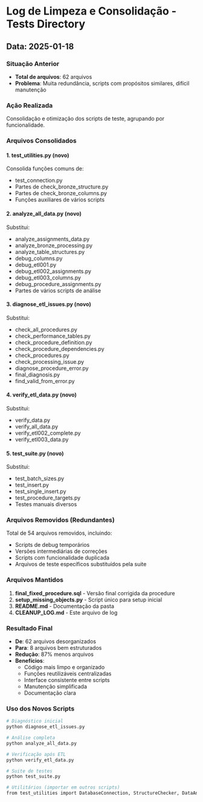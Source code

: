 # Log de Limpeza e Consolidação - Tests Directory

## Data: 2025-01-18

### Situação Anterior
- **Total de arquivos**: 62 arquivos
- **Problema**: Muita redundância, scripts com propósitos similares, difícil manutenção

### Ação Realizada
Consolidação e otimização dos scripts de teste, agrupando por funcionalidade.

### Arquivos Consolidados

#### 1. **test_utilities.py** (novo)
Consolida funções comuns de:
- test_connection.py
- Partes de check_bronze_structure.py
- Partes de check_bronze_columns.py
- Funções auxiliares de vários scripts

#### 2. **analyze_all_data.py** (novo)
Substitui:
- analyze_assignments_data.py
- analyze_bronze_processing.py
- analyze_table_structures.py
- debug_columns.py
- debug_etl001.py
- debug_etl002_assignments.py
- debug_etl003_columns.py
- debug_procedure_assignments.py
- Partes de vários scripts de análise

#### 3. **diagnose_etl_issues.py** (novo)
Substitui:
- check_all_procedures.py
- check_performance_tables.py
- check_procedure_definition.py
- check_procedure_dependencies.py
- check_procedures.py
- check_processing_issue.py
- diagnose_procedure_error.py
- final_diagnosis.py
- find_valid_from_error.py

#### 4. **verify_etl_data.py** (novo)
Substitui:
- verify_data.py
- verify_all_data.py
- verify_etl002_complete.py
- verify_etl003_data.py

#### 5. **test_suite.py** (novo)
Substitui:
- test_batch_sizes.py
- test_insert.py
- test_single_insert.py
- test_procedure_targets.py
- Testes manuais diversos

### Arquivos Removidos (Redundantes)
Total de 54 arquivos removidos, incluindo:
- Scripts de debug temporários
- Versões intermediárias de correções
- Scripts com funcionalidade duplicada
- Arquivos de teste específicos substituídos pela suite

### Arquivos Mantidos
1. **final_fixed_procedure.sql** - Versão final corrigida da procedure
2. **setup_missing_objects.py** - Script único para setup inicial
3. **README.md** - Documentação da pasta
4. **CLEANUP_LOG.md** - Este arquivo de log

### Resultado Final
- **De**: 62 arquivos desorganizados
- **Para**: 8 arquivos bem estruturados
- **Redução**: 87% menos arquivos
- **Benefícios**:
  - Código mais limpo e organizado
  - Funções reutilizáveis centralizadas
  - Interface consistente entre scripts
  - Manutenção simplificada
  - Documentação clara

### Uso dos Novos Scripts

```bash
# Diagnóstico inicial
python diagnose_etl_issues.py

# Análise completa
python analyze_all_data.py

# Verificação após ETL
python verify_etl_data.py

# Suite de testes
python test_suite.py

# Utilitários (importar em outros scripts)
from test_utilities import DatabaseConnection, StructureChecker, DataAnalyzer
```